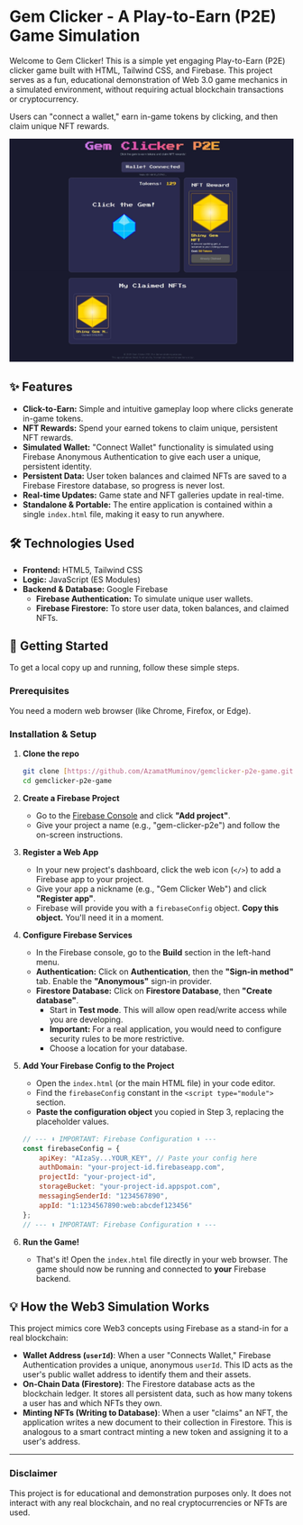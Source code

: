 # Gem Clicker - A Play-to-Earn (P2E) Game Simulation

Welcome to Gem Clicker! This is a simple yet engaging Play-to-Earn (P2E) clicker game built with HTML, Tailwind CSS, and Firebase. This project serves as a fun, educational demonstration of Web 3.0 game mechanics in a simulated environment, without requiring actual blockchain transactions or cryptocurrency.

Users can "connect a wallet," earn in-game tokens by clicking, and then claim unique NFT rewards.

![image](https://github.com/AzamatMuminov/gemclicker-p2e-game/blob/main/gemclicker-p2e-game_screenshot.jpeg)

## ✨ Features

* **Click-to-Earn:** Simple and intuitive gameplay loop where clicks generate in-game tokens.
* **NFT Rewards:** Spend your earned tokens to claim unique, persistent NFT rewards.
* **Simulated Wallet:** "Connect Wallet" functionality is simulated using Firebase Anonymous Authentication to give each user a unique, persistent identity.
* **Persistent Data:** User token balances and claimed NFTs are saved to a Firebase Firestore database, so progress is never lost.
* **Real-time Updates:** Game state and NFT galleries update in real-time.
* **Standalone & Portable:** The entire application is contained within a single `index.html` file, making it easy to run anywhere.

## 🛠️ Technologies Used

* **Frontend:** HTML5, Tailwind CSS
* **Logic:** JavaScript (ES Modules)
* **Backend & Database:** Google Firebase
    * **Firebase Authentication:** To simulate unique user wallets.
    * **Firebase Firestore:** To store user data, token balances, and claimed NFTs.

## 🚀 Getting Started

To get a local copy up and running, follow these simple steps.

### Prerequisites

You need a modern web browser (like Chrome, Firefox, or Edge).

### Installation & Setup

1.  **Clone the repo**
    ```sh
    git clone [https://github.com/AzamatMuminov/gemclicker-p2e-game.git](https://github.com/AzamatMuminov/gemclicker-p2e-game.git)
    cd gemclicker-p2e-game
    ```

2.  **Create a Firebase Project**
    * Go to the [Firebase Console](https://console.firebase.google.com/) and click **"Add project"**.
    * Give your project a name (e.g., "gem-clicker-p2e") and follow the on-screen instructions.

3.  **Register a Web App**
    * In your new project's dashboard, click the web icon (`</>`) to add a Firebase app to your project.
    * Give your app a nickname (e.g., "Gem Clicker Web") and click **"Register app"**.
    * Firebase will provide you with a `firebaseConfig` object. **Copy this object.** You'll need it in a moment.

4.  **Configure Firebase Services**
    * In the Firebase console, go to the **Build** section in the left-hand menu.
    * **Authentication:** Click on **Authentication**, then the **"Sign-in method"** tab. Enable the **"Anonymous"** sign-in provider.
    * **Firestore Database:** Click on **Firestore Database**, then **"Create database"**.
        * Start in **Test mode**. This will allow open read/write access while you are developing.
        * **Important:** For a real application, you would need to configure security rules to be more restrictive.
        * Choose a location for your database.

5.  **Add Your Firebase Config to the Project**
    * Open the `index.html` (or the main HTML file) in your code editor.
    * Find the `firebaseConfig` constant in the `<script type="module">` section.
    * **Paste the configuration object** you copied in Step 3, replacing the placeholder values.

    ```javascript
    // --- ⬇️ IMPORTANT: Firebase Configuration ⬇️ ---
    const firebaseConfig = {
        apiKey: "AIzaSy...YOUR_KEY", // Paste your config here
        authDomain: "your-project-id.firebaseapp.com",
        projectId: "your-project-id",
        storageBucket: "your-project-id.appspot.com",
        messagingSenderId: "1234567890",
        appId: "1:1234567890:web:abcdef123456"
    };
    // --- ⬆️ IMPORTANT: Firebase Configuration ⬆️ ---
    ```

6.  **Run the Game!**
    * That's it! Open the `index.html` file directly in your web browser. The game should now be running and connected to **your** Firebase backend.

## 💡 How the Web3 Simulation Works

This project mimics core Web3 concepts using Firebase as a stand-in for a real blockchain:

* **Wallet Address (`userId`)**: When a user "Connects Wallet," Firebase Authentication provides a unique, anonymous `userId`. This ID acts as the user's public wallet address to identify them and their assets.
* **On-Chain Data (Firestore)**: The Firestore database acts as the blockchain ledger. It stores all persistent data, such as how many tokens a user has and which NFTs they own.
* **Minting NFTs (Writing to Database)**: When a user "claims" an NFT, the application writes a new document to their collection in Firestore. This is analogous to a smart contract minting a new token and assigning it to a user's address.

---

### Disclaimer

This project is for educational and demonstration purposes only. It does not interact with any real blockchain, and no real cryptocurrencies or NFTs are used.
